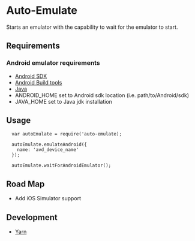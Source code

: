 # Auto-Emulate

Starts an emulator with the capability to wait for the emulator to start.

## Requirements

### Android emulator requirements
* [Android SDK](https://developer.android.com/studio/index.html)
* [Android Build tools](https://developer.android.com/studio/releases/build-tools.html)
* [Java](http://www.oracle.com/technetwork/java/javase/overview/index.html)
* ANDROID_HOME set to Android sdk location (i.e. path/to/Android/sdk)
* JAVA_HOME set to Java jdk installation

## Usage
```
  var autoEmulate = require('auto-emulate);

  autoEmulate.emulateAndroid({
    name: 'avd_device_name'
  });

  autoEmulate.waitForAndroidEmulator();
```

## Road Map
* Add iOS Simulator support

## Development
* [Yarn](https://yarnpkg.com/en/)
